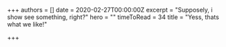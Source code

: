+++
authors = []
date = 2020-02-27T00:00:00Z
excerpt = "Supposely, i show see something, right?"
hero = ""
timeToRead = 34
title = "Yess, thats what we like!"

+++
